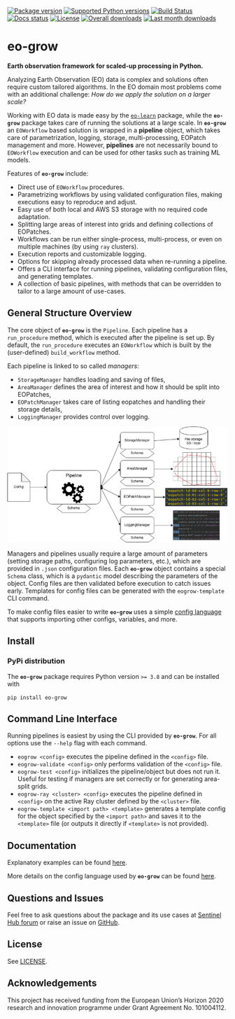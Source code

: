 [![Package version](https://badge.fury.io/py/eo-grow.svg)](https://pypi.org/project/eo-grow)
[![Supported Python versions](https://img.shields.io/pypi/pyversions/eo-grow.svg?style=flat-square)](https://pypi.org/project/eo-grow)
[![Build Status](https://github.com/sentinel-hub/eo-grow/actions/workflows/ci_action.yml/badge.svg?branch=main)](https://github.com/sentinel-hub/eo-grow/actions)
[![Docs status](https://readthedocs.org/projects/eo-grow/badge/?version=latest)](https://eo-grow.readthedocs.io/en/latest/)
[![License](https://img.shields.io/pypi/l/eo-grow.svg)](https://github.com/sentinel-hub/eo-grow/blob/master/LICENSE)
[![Overall downloads](http://pepy.tech/badge/eo-grow)](https://pepy.tech/project/eo-grow)
[![Last month downloads](https://pepy.tech/badge/eo-grow/month)](https://pepy.tech/project/eo-grow)

# eo-grow
**Earth observation framework for scaled-up processing in Python.**

Analyzing Earth Observation (EO) data is complex and solutions often require custom tailored algorithms. In the EO domain most problems come with an additional challenge: *How do we apply the solution on a larger scale?*

Working with EO data is made easy by the [`eo-learn`](https://github.com/sentinel-hub/eo-learn) package, while the **`eo-grow`** package takes care of running the solutions at a large scale. In **`eo-grow`** an `EOWorkflow` based solution is wrapped in a **pipeline** object, which takes care of parametrization, logging, storage, multi-processing, EOPatch management and more. However, **pipelines** are not necessarily bound to `EOWorkflow` execution and can be used for other tasks such as training ML models.

Features of **`eo-grow`** include:
- Direct use of `EOWorkflow` procedures.
- Parametrizing workflows by using validated configuration files, making executions easy to reproduce and adjust.
- Easy use of both local and AWS S3 storage with no required code adaptation.
- Splitting large areas of interest into grids and defining collections of EOPatches.
- Workflows can be run either single-process, multi-process, or even on multiple machines (by using `ray` clusters).
- Execution reports and customizable logging.
- Options for skipping already processed data when re-running a pipeline.
- Offers a CLI interface for running pipelines, validating configuration files, and generating templates.
- A collection of basic pipelines, with methods that can be overridden to tailor to a large amount of use-cases.


## General Structure Overview

The core object of **`eo-grow`** is the `Pipeline`. Each pipeline has a `run_procedure` method, which is executed after the pipeline is set up. By default, the `run_procedure` executes an `EOWorkflow` which is built by the (user-defined) `build_workflow` method.

Each pipeline is linked to so called *managers*:
- `StorageManager` handles loading and saving of files,
- `AreaManager` defines the area of interest and how it should be split into EOPatches,
- `EOPatchManager` takes care of listing eopatches and handling their storage details,
- `LoggingManager` provides control over logging.

![eo-grow-structure](docs/source/figures/eo-grow-structure.png)

Managers and pipelines usually require a large amount of parameters (setting storage paths, configuring log parameters, etc.), which are provided in `.json` configuration files. Each **`eo-grow`** object contains a special `Schema` class, which is a `pydantic` model describing the parameters of the object. Config files are then validated before execution to catch issues early. Templates for config files can be generated with the `eogrow-template` CLI command.

To make config files easier to write **`eo-grow`** uses a simple [config language](https://github.com/sentinel-hub/eo-grow/tree/main/docs/source/config-language.md) that supports importing other configs, variables, and more.


## Install

### PyPi distribution

The **`eo-grow`** package requires Python version `>= 3.8` and can be installed with

```
pip install eo-grow
```


## Command Line Interface

Running pipelines is easiest by using the CLI provided by **`eo-grow`**. For all options use the `--help` flag with each command.

- `eogrow <config>` executes the pipeline defined in the `<config>` file.
- `eogrow-validate <config>` only performs validation of the `<config>` file.
- `eogrow-test <config>` initializes the pipeline/object but does not run it. Useful for testing if managers are set correctly or for generating area-split grids.
- `eogrow-ray <cluster> <config>` executes the pipeline defined in `<config>` on the active Ray cluster defined by the `<cluster>` file.
- `eogrow-template <import path> <template>` generates a template config for the object specified by the `<import path>` and saves it to the `<template>` file (or outputs it directly if `<template>` is not provided).

## Documentation

Explanatory examples can be found [here](https://github.com/sentinel-hub/eo-grow/tree/main/examples).

More details on the config language used by **`eo-grow`** can be found [here](https://github.com/sentinel-hub/eo-grow/tree/main/docs/source/config-language.md).


## Questions and Issues

Feel free to ask questions about the package and its use cases at [Sentinel Hub forum](https://forum.sentinel-hub.com/) or raise an issue on [GitHub](https://github.com/sentinel-hub/eo-grow/issues).


## License

See [LICENSE](https://github.com/sentinel-hub/eo-grow/blob/main/LICENSE).

## Acknowledgements

This project has received funding from the European Union’s Horizon 2020 research and innovation programme under Grant Agreement No. 101004112.
